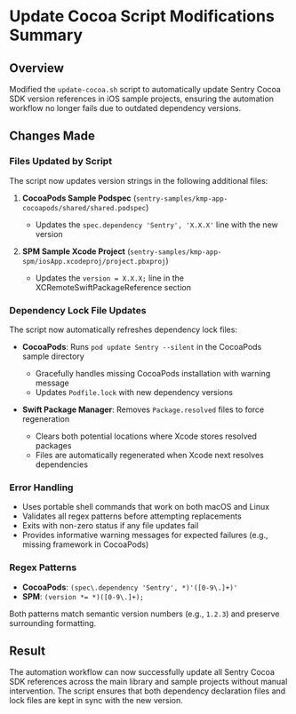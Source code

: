 # Update Cocoa Script Modifications Summary

## Overview
Modified the `update-cocoa.sh` script to automatically update Sentry Cocoa SDK version references in iOS sample projects, ensuring the automation workflow no longer fails due to outdated dependency versions.

## Changes Made

### Files Updated by Script
The script now updates version strings in the following additional files:

1. **CocoaPods Sample Podspec** (`sentry-samples/kmp-app-cocoapods/shared/shared.podspec`)
   - Updates the `spec.dependency 'Sentry', 'X.X.X'` line with the new version

2. **SPM Sample Xcode Project** (`sentry-samples/kmp-app-spm/iosApp.xcodeproj/project.pbxproj`)
   - Updates the `version = X.X.X;` line in the XCRemoteSwiftPackageReference section

### Dependency Lock File Updates
The script now automatically refreshes dependency lock files:

- **CocoaPods**: Runs `pod update Sentry --silent` in the CocoaPods sample directory
  - Gracefully handles missing CocoaPods installation with warning message
  - Updates `Podfile.lock` with new dependency versions

- **Swift Package Manager**: Removes `Package.resolved` files to force regeneration
  - Clears both potential locations where Xcode stores resolved packages
  - Files are automatically regenerated when Xcode next resolves dependencies

### Error Handling
- Uses portable shell commands that work on both macOS and Linux
- Validates all regex patterns before attempting replacements
- Exits with non-zero status if any file updates fail
- Provides informative warning messages for expected failures (e.g., missing framework in CocoaPods)

### Regex Patterns
- **CocoaPods**: `(spec\.dependency 'Sentry', *)'([0-9\.]+)'`
- **SPM**: `(version *= *)([0-9\.]+);`

Both patterns match semantic version numbers (e.g., `1.2.3`) and preserve surrounding formatting.

## Result
The automation workflow can now successfully update all Sentry Cocoa SDK references across the main library and sample projects without manual intervention. The script ensures that both dependency declaration files and lock files are kept in sync with the new version.
